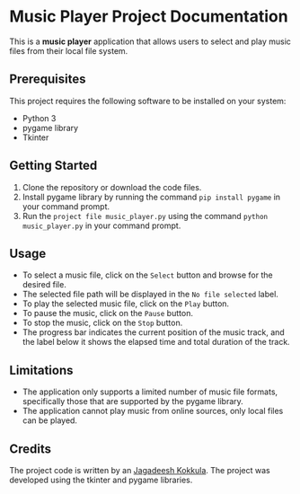 # Music Player Project Documentation

This is a **music player** application that allows users to select and play music files from their local file system.

## Prerequisites
This project requires the following software to be installed on your system:
- Python 3
- pygame library
- Tkinter
## Getting Started
1. Clone the repository or download the code files.
2. Install pygame library by running the command `pip install pygame` in your command prompt.
3. Run the `project file music_player.py` using the command `python music_player.py` in your command prompt.
## Usage
- To select a music file, click on the `Select` button and browse for the desired file.
- The selected file path will be displayed in the `No file selected` label.
- To play the selected music file, click on the `Play` button.
- To pause the music, click on the `Pause` button.
- To stop the music, click on the `Stop` button.
- The progress bar indicates the current position of the music track, and the label below it shows the elapsed time and total duration of the track.
## Limitations
- The application only supports a limited number of music file formats, specifically those that are supported by the pygame library.
- The application cannot play music from online sources, only local files can be played.
## Credits
The project code is written by an [Jagadeesh Kokkula](https://www.linkedin.com/in/jagadeeshkokkula/ "Jagadeesh Kokkula"). The project was developed using the tkinter and pygame libraries.
